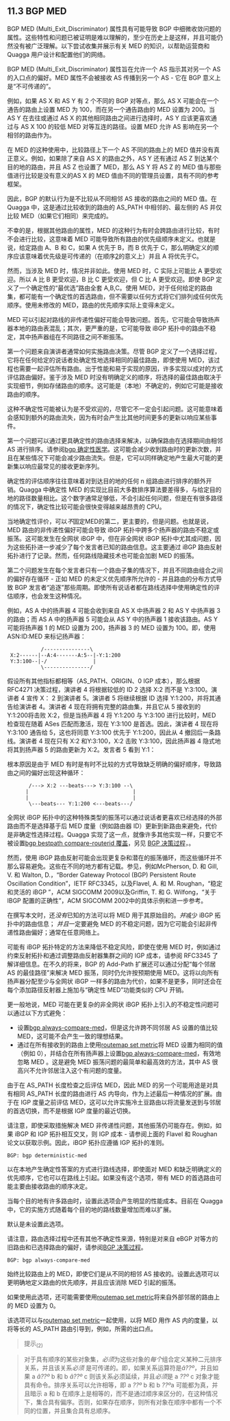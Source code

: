 ## 11.3 BGP MED

BGP MED (Multi_Exit_Discriminator) 属性具有可能导致 BGP 中细微收敛问题的属性。这些特性和问题已被证明是难以理解的，至少在历史上是这样，并且可能仍然没有被广泛理解。以下尝试收集并展示有关 MED 的知识，以帮助运营商和 Quagga 用户设计和配置他们的网络。

BGP MED (Multi_Exit_Discriminator) 属性旨在允许一个 AS 指示其对另一个 AS 的入口点的偏好。MED 属性不会被接收 AS 传播到另一个 AS - 它在 BGP 意义上是“不可传递的”。

例如，如果 AS X 和 AS Y 有 2 个不同的 BGP 对等点，那么 AS X 可能会在一个通告的路由上设置 MED 为 100，而在另一个通告路由的 MED 设置为 200。当 AS Y 在去往或通过 AS X 的其他相同路由之间进行选择时，AS Y 应该更喜欢通过与 AS X 100 的较低 MED 对等互连的路径。设置 MED 允许 AS 影响在另一个相邻的路由作为。

在 MED 的这种使用中，比较路径上下一个 AS 不同的路由上的 MED 值并没有真正意义。例如，如果除了来自 AS X 的路由之外，AS Y 还有通过 AS Z 到达某个目的地的路由，并且 AS Z 也设置了 MED，那么 AS Y 将 AS Z 的 MED 值与那些值进行比较是没有意义的AS X 的 MED 值由不同的管理员设置，具有不同的参考框架。

因此，BGP 的默认行为是不比较从不同相邻 AS 接收的路由之间的 MED 值。在 Quagga 中，这是通过比较收到的路由的 AS_PATH 中相邻的、最左侧的 AS 并仅比较 MED（如果它们相同）来完成的。

不幸的是，根据其他路由的属性，MED 的这种行为有时会跨路由进行比较，有时不会进行比较，这意味着 MED 可能导致所有路由的优先级顺序未定义。也就是说，给定路由 A、B 和 C，如果 A 优先于 B，而 B 优先于 C，那么明确定义的顺序应该意味着优先级是可传递的（在顺序[2](https://www.quagga.net/docs/docs-multi/BGP-MED.html#FOOT2)的意义上）并且 A 将优先于C。

然而，当涉及 MED 时，情况并非如此。使用 MED 时，C 实际上可能比 A 更受欢迎。所以 A 比 B 更受欢迎，B 比 C 更受欢迎，但 C 比 A 更受欢迎。即使 BGP 定义了一个确定性的“最优选”路由全套 A,B,C。使用 MED，对于任何给定的路由集，都可能有一个确定性的首选路由，但不需要以任何方式将它们排列成任何优先顺序。使用未修改的 MED，路由的优先顺序实际上变得未定义。

MED 可以引起对路线的非传递性偏好可能会导致问题。首先，它可能会导致扬声器本地的路由表混乱；其次，更严重的是，它可能导致 iBGP 拓扑中的路由不稳定，其中扬声器组在不同路径之间不断振荡。

第一个问题来自演讲者通常如何实施路由决策。尽管 BGP 定义了一个选择过程，它将在任何给定的说话者处确定性地选择相同的最佳路由，即使使用 MED，该过程也需要一起评估所有路由。出于性能和易于实现的原因，许多实现以成对的方式评估路由偏好。鉴于涉及 MED 时没有明确定义的顺序，将选择的最佳路由取决于实现细节，例如存储路由的顺序。这可能是（本地）不确定的，例如它可能是接收路由的顺序。

这种不确定性可能被认为是不受欢迎的，尽管它不一定会引起问题。这可能意味着会感知到额外的路由流失，因为有时会产生比其他时间更多的更新以响应某些事件。

第一个问题可以通过更具确定性的路由选择来解决，以确保路由在选择期间由相邻 AS 进行排序。请参阅[bgp 确定性医学](https://www.quagga.net/docs/docs-multi/BGP-MED.html#bgp-deterministic_002dmed)。这可能会减少收到路由时的更新次数，并且在某些情况下可能会减少路由流失。但是，它可以同样确定地产生最大可能的更新集以响应最常见的接收更新序列。

确定性的评估顺序往往意味着对到达目的地的任何 n 组路由进行排序的额外开销。Quagga 中确定性 MED 的实现比目前大多数排序算法要差得多，与给定目的地的路径数量相比。这个数字通常足够低，不会引起任何问题，但是在有很多路径的情况下，确定性比较可能会很快变得越来越昂贵的 CPU。

当地确定性评价，可以*不*固定MED的第二，更主要的，但是问题。也就是说，MED 路由的非传递性偏好可能会导致 iBGP 拓扑中跨多个扬声器的路由不稳定或振荡。这可能发生在全网状 iBGP 中，但在非全网状 iBGP 拓扑中尤其成问题，因为这些拓扑进一步减少了每个发言者已知的路由信息。这主要通过 iBGP 路由反射拓扑进行了记录。然而，任何路线隐藏技术也可能会加剧 MED 的振荡。

第二个问题发生在每个发言者只有一个路由子集的情况下，并且不同路由组合之间的偏好存在循环 - 正如 MED 的未定义优先顺序所允许的 - 并且路由的分布方式导致 BGP 发言者“追逐”那些周期。即使所有说话者都在路线选择中使用确定性的评估顺序，也会发生这种情况。

例如，AS A 中的扬声器 4 可能会收到来自 AS X 中扬声器 2 和 AS Y 中扬声器 3 的路由；而 AS A 中的扬声器 5 可能会从 AS Y 中的扬声器 1 接收该路由。AS Y 可能将扬声器 1 的 MED 设置为 200，扬声器 3 的 MED 设置为 100。即，使用 ASN:ID:MED 来标记扬声器：

```shell
           /---------------\
 X:2------|--A:4-------A:5--|-Y:1:200
 Y:3:100--|-/               |
           \---------------/
```



假设所有其他指标都相等（AS_PATH、ORIGIN、0 IGP 成本），那么根据 RFC4271 决策过程，演讲者 4 将根据较低的 ID 2 选择 X:2 而不是 Y:3:100。演讲者 4 宣传 X： 2 到演讲者 5。演讲者 5 将继续根据 ID 选择 Y:1:200，并将其通告给演讲者 4。演讲者 4 现在将拥有完整的路由集，并且它从 5 接收到的 Y:1:200将击败 X:2，但是当扬声器 4 将 Y:1:200 与 Y:3:100 进行比较时，MED 检查现在随着 ASes 匹配而激活，现在 Y:3:100 是首选。因此，演讲者 4 现在将 Y:3:100 通告给 5，这也将同意 Y:3:100 优先于 Y:1:200，因此从 4 撤回后一条路线。演讲者 4 现在只有 X:2 和Y:3:100，X:2 击败 Y:3:100，因此扬声器 4 隐式地将其到扬声器 5 的路由更新为 X:2。发言者 5 看到 Y:1：

根本原因是由于 MED 有时是有时不比较的方式导致缺乏明确的偏好顺序，导致路由之间的偏好出现这种循环：

```shell
       /---> X:2 ---beats---> Y:3:100 --\
      |                                  |
      |                                  |
       \---beats--- Y:1:200 <---beats---/
```

全网状 iBGP 拓扑中的这种特殊类型的振荡可以通过说话者更喜欢已经选择的外部路由而不是选择基于后 MED 度量（例如路由器 ID）更新到新路由来避免，代价是非确定性选择过程。Quagga 实现了这一点，就像许多其他实现一样，只要它不被设置[bgp bestpath compare-routerid 覆盖](https://www.quagga.net/docs/docs-multi/BGP-decision-process.html#bgp-bestpath-compare_002drouterid)，另见 [BGP 决策过程](https://www.quagga.net/docs/docs-multi/BGP-decision-process.html#BGP-decision-process)，。

然而，使用 iBGP 路由反射可能会出现更复杂和潜在的振荡循环，而这些循环并不那么容易避免。这些在不同的地方都有记载。参见，例如McPherson, D. 和 Gill, V. 和 Walton, D.，“Border Gateway Protocol (BGP) Persistent Route Oscillation Condition”，IETF RFC3345，以及Flavel, A. 和 M. Roughan，“稳定和灵活的 iBGP ”，ACM SIGCOMM 2009以及Griffin, T. 和 G. Wilfong，“关于 IBGP 配置的正确性”，ACM SIGCOMM 2002中的具体示例和进一步参考。

在撰写本文时，还*没有*已知的方法可以将 MED 用于其原始目的。*并*减少 iBGP 拓扑中的路由信息； *并且*一定要避免 MED 的不稳定问题，因为它可能会引起非传递性路由偏好；通常在任意网络上。

可能有 iBGP 拓扑特定的方法来降低不稳定风险，即使在使用 MED 时，例如通过约束反射拓扑和通过调整路由反射器集群之间的 IGP 成本，请参阅 RFC3345 了解详细信息。在不久的将来，BGP 的 Add-Path 扩展还可以通过分配“每个邻居 AS 的最佳路径”来解决 MED 振荡，同时仍允许按预期使用 MED。这将以向所有扬声器分配至少与全网状 iBGP 一样多的路由为代价，如果不是更多，同时还会在每个添加路径反射器上施加与“确定性 MED”功能类似的 CPU 开销。

更一般地说，MED 可能在更复杂的非全网状 iBGP 拓扑上引入的不稳定性问题可以通过以下方式避免：

- 设置[bgp always-compare-med](https://www.quagga.net/docs/docs-multi/BGP-MED.html#bgp-always_002dcompare_002dmed)，但是这允许跨不同邻居 AS 设置的值比较 MED，这可能不会产生一致的理想结果。
- 通过在所有接收到的路由上使用[routemap set metric](https://www.quagga.net/docs/docs-multi/Route-Map-Set-Command.html#routemap-set-metric)将 MED 设置为相同的值（例如 0），并结合在所有扬声器上设置[bgp always-compare-med](https://www.quagga.net/docs/docs-multi/BGP-MED.html#bgp-always_002dcompare_002dmed)，有效地忽略 MED 。这是避免 MED 振荡问题的最简单和最高效的方法，其中 AS 很高兴不允许邻居注入这个有问题的度量。

由于在 AS_PATH 长度检查之后评估 MED，因此 MED 的另一个可能用途是对具有相同 AS_PATH 长度的路由进行 AS 内导向，作为上述最后一种情况的扩展。由于在 IGP 度量之前评估 MED，这可以允许实施冷土豆路由以将流量发送到与邻居的首选切换，而不是根据 IGP 度量的最近切换。

请注意，即使采取措施解决 MED 非传递性问题，其他振荡仍可能存在。例如，如果 iBGP 和 IGP 拓扑相互交叉，则 IGP 成本 - 请参阅上面的 Flavel 和 Roughan 论文以获取示例。因此，iBGP 拓扑应遵循 IGP 拓扑的准则。

```shell
BGP: bgp deterministic-med
```

以在本地产生确定性答案的方式进行路线选择，即使面对 MED 和缺乏明确定义的优先顺序，它也可以在路线上引起。如果没有这个选项，带有 MED 的首选路由可能主要由接收路由的顺序决定。

当每个目的地有许多路由时，设置此选项会产生明显的性能成本。目前在 Quagga 中，它的实施方式随着每个目的地的路线数量增加而难以扩展。

默认是未设置此选项。

请注意，路由选择过程中还有其他不确定性来源，特别是对来自 eBGP 对等方的旧路由和已选择路由的偏好，请参阅[BGP 决策过程](https://www.quagga.net/docs/docs-multi/BGP-decision-process.html#BGP-decision-process)。

```shell
BGP: bgp always-compare-med
```

始终比较路由上的 MED，即使它们是从不同的相邻 AS 接收的。设置此选项可以更明确地定义路由的优先顺序，并且应该消除 MED 引起的振荡。

如果使用此选项，还可能需要使用[routemap set metric](https://www.quagga.net/docs/docs-multi/Route-Map-Set-Command.html#routemap-set-metric)将来自外部邻居的路由上的 MED 设置为 0。

该选项可以与[routemap set metric](https://www.quagga.net/docs/docs-multi/Route-Map-Set-Command.html#routemap-set-metric)一起使用，以将 MED 用作 AS 内的度量，以将等长的 AS_PATH 路由引导到，例如，所需的出口点。

> 提示<sub>(2)</sub>

> 对于具有顺序的某些对象集，*必须*为这些对象的*每个*组合定义某种二元排序关系，并且该关系*必须* 是可传递的。即，如果关系运算符是*â??º*，并且如果 a *â??º* b 和 b *â??º* c 则该关系必须延续，并且*必须*是 a *??º* c 对象才能具有命令。排序关系可以允许相等，即 a *??º* b 和 b *??º*a 可能都为真，并且暗示 a 和 b 在顺序上是相等的，而不是通过顺序来区分的，在这种情况下，集合具有偏序。否则，如果存在顺序，则所有对象在顺序中都有一个不同的位置，并且集合具有总顺序。